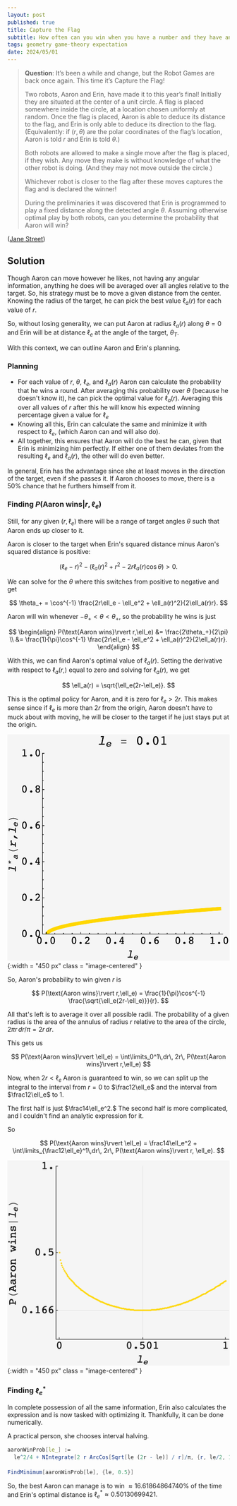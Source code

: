 ```yaml
---
layout: post
published: true
title: Capture the Flag
subtitle: How often can you win when you have a number and they have an arrow?
tags: geometry game-theory expectation
date: 2024/05/01
---
```


>**Question**: It’s been a while and change, but the Robot Games are back once again. This time it’s Capture the Flag!
>
>Two robots, Aaron and Erin, have made it to this year’s final! Initially they are situated at the center of a unit circle. A flag is placed somewhere inside the circle, at a location chosen uniformly at random. Once the flag is placed, Aaron is able to deduce its distance to the flag, and Erin is only able to deduce its direction to the flag. (Equivalently: if $(r, \theta)$ are the polar coordinates of the flag’s location, Aaron is told $r$ and Erin is told $\theta.$)
>
>Both robots are allowed to make a single move after the flag is placed, if they wish. Any move they make is without knowledge of what the other robot is doing. (And they may not move outside the circle.)
>
>Whichever robot is closer to the flag after these moves captures the flag and is declared the winner!
>
>During the preliminaries it was discovered that Erin is programmed to play a fixed distance along the detected angle $\theta.$ Assuming otherwise optimal play by both robots, can you determine the probability that Aaron will win? 
<!--more-->

([Jane Street](https://www.janestreet.com/puzzles/current-puzzle/))

## Solution

Though Aaron can move however he likes, not having any angular information, anything he does will be averaged over all angles relative to the target. So, his strategy must be to move a given distance from the center. Knowing the radius of the target, he can pick the best value $\ell_a(r)$ for each value of $r.$

So, without losing generality, we can put Aaron at radius $\ell_a(r)$ along $\theta=0$ and Erin will be at distance $\ell_e$ at the angle of the target, $\theta_T.$

With this context, we can outline Aaron and Erin's planning.

### Planning

- For each value of $r$, $\theta,$ $\ell_e,$ and $\ell_a(r)$ Aaron can calculate the probability that he wins a round. After averaging this probability over $\theta$ (because he doesn't know it), he can pick the optimal value for $\ell_a(r).$ Averaging this over all values of $r$ after this he will know his expected winning percentage given a value for $\ell_e$
- Knowing all this, Erin can calculate the same and minimize it with respect to $\ell_e,$ (which Aaron can and will also do).
- All together, this ensures that Aaron will do the best he can, given that Erin is minimizing him perfectly. If either one of them deviates from the resulting $\ell_e$ and $\ell_a(r),$ the other will do even better.

In general, Erin has the advantage since she at least moves in the direction of the target, even if she passes it. If Aaron chooses to move, there is a $50\%$ chance that he furthers himself from it.

### Finding $P(\text{Aaron wins}\rvert r,\ell_e)$

Still, for any given $(r, \ell_e)$ there will be a range of target angles $\theta$ such that Aaron ends up closer to it.

Aaron is closer to the target when Erin's squared distance minus Aaron's squared distance is positive:

$$ \left(\ell_e - r\right)^2 - \left(\ell_a(r)^2 + r^2 - 2r\ell_a(r)\cos\theta\right) > 0. $$

We can solve for the $\theta$ where this switches from positive to negative and get 

$$ \theta_+ = \cos^{-1} \frac{2r\ell_e - \ell_e^2 + \ell_a(r)^2}{2\ell_a(r)r}. $$

Aaron will win whenever $-\theta_+ < \theta < \theta_+,$ so the probability he wins is just 

$$ 
  \begin{align} 
    P(\text{Aaron wins}\rvert r,\ell_e) &= \frac{2\theta_+}{2\pi} \\
    &= \frac{1}{\pi}\cos^{-1} \frac{2r\ell_e - \ell_e^2 + \ell_a(r)^2}{2\ell_a(r)r}.
  \end{align}
$$

With this, we can find Aaron's optimal value of $\ell_a(r).$ Setting the derivative with respect to $\ell_a(r,)$ equal to zero and solving for $\ell_a(r),$ we get

$$ \ell_a(r) = \sqrt{\ell_e(2r-\ell_e)}. $$

This is the optimal policy for Aaron, and it is zero for $\ell_e > 2r.$ This makes sense since if $\ell_e$ is more than $2r$ from the origin, Aaron doesn't have to muck about with moving, he will be closer to the target if he just stays put at the origin.

![](/img/2024-05-02-leplot.gif){:width = "450 px" class = "image-centered" }

So, Aaron's probability to win given $r$ is

$$ P(\text{Aaron wins}\rvert r,\ell_e) = \frac{1}{\pi}\cos^{-1} \frac{\sqrt{\ell_e(2r-\ell_e)}}{r}. $$

All that's left is to average it over all possible radii. The probability of a given radius is the area of the annulus of radius $r$ relative to the area of the circle, $2\pi r\, dr/\pi = 2r\,dr.$

This gets us 

$$ P(\text{Aaron wins}\rvert \ell_e) = \int\limits_0^1\,dr\, 2r\, P(\text{Aaron wins}\rvert r,\ell_e) $$

Now, when $2r<\ell_e$ Aaron is guaranteed to win, so we can split up the integral to the interval from $r=0$ to $\frac12\ell_e$ and the interval from $\frac12\ell_e$ to $1.$

The first half is just $\frac14\ell_e^2.$ The second half is more complicated, and I couldn't find an analytic expression for it. 

So 

$$ P(\text{Aaron wins}\rvert \ell_e) = \frac14\ell_e^2 + \int\limits_{\frac12\ell_e}^1\,dr\, 2r\, P(\text{Aaron wins}\rvert r, \ell_e). $$

![](/img/2024-05-02-P_aaron.png){:width = "450 px" class = "image-centered" }

### Finding $\ell_e^*$

In complete possession of all the same information, Erin also calculates the expression and is now tasked with optimizing it. Thankfully, it can be done numerically.

A practical person, she chooses interval halving.

```mathematica
aaronWinProb[le_] := 
  le^2/4 + NIntegrate[2 r ArcCos[Sqrt[le (2r - le)] / r]/π, {r, le/2, 1}];

FindMinimum[aaronWinProb[le], {le, 0.5}]

```

So, the best Aaron can manage is to win $\approx 16.61864864740\%$ of the time and Erin's optimal distance is $\ell_e^* \approx 0.50130699421.$

<br>
